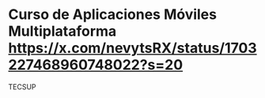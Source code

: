 # Curso de Aplicaciones Móviles Multiplataforma https://x.com/nevytsRX/status/1703227468960748022?s=20
TECSUP
